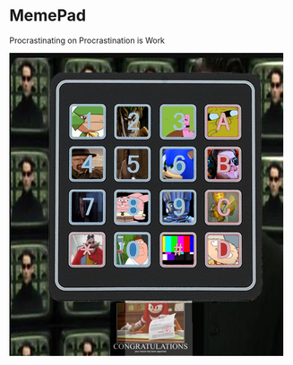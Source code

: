 # MemePad
Procrastinating on Procrastination is Work


![](https://github.com/Shadow-Rhodium/MemePad/blob/main/Memepad.png?raw=true)
